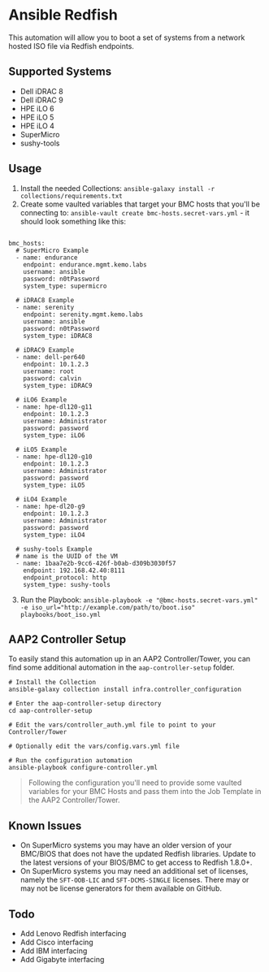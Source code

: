 # Ansible Redfish

This automation will allow you to boot a set of systems from a network hosted ISO file via Redfish endpoints.

## Supported Systems

- Dell iDRAC 8
- Dell iDRAC 9
- HPE iLO 6
- HPE iLO 5
- HPE iLO 4
- SuperMicro
- sushy-tools

## Usage

1. Install the needed Collections: `ansible-galaxy install -r collections/requirements.txt`
2. Create some vaulted variables that target your BMC hosts that you'll be connecting to: `ansible-vault create bmc-hosts.secret-vars.yml` - it should look something like this:

```yaml=

bmc_hosts:
  # SuperMicro Example
  - name: endurance
    endpoint: endurance.mgmt.kemo.labs
    username: ansible
    password: n0tPassword
    system_type: supermicro

  # iDRAC8 Example
  - name: serenity
    endpoint: serenity.mgmt.kemo.labs
    username: ansible
    password: n0tPassword
    system_type: iDRAC8

  # iDRAC9 Example
  - name: dell-per640
    endpoint: 10.1.2.3
    username: root
    password: calvin
    system_type: iDRAC9

  # iLO6 Example
  - name: hpe-dl120-g11
    endpoint: 10.1.2.3
    username: Administrator
    password: password
    system_type: iLO6

  # iLO5 Example
  - name: hpe-dl120-g10
    endpoint: 10.1.2.3
    username: Administrator
    password: password
    system_type: iLO5

  # iLO4 Example
  - name: hpe-dl20-g9
    endpoint: 10.1.2.3
    username: Administrator
    password: password
    system_type: iLO4

  # sushy-tools Example
  # name is the UUID of the VM
  - name: 1baa7e2b-9cc6-426f-b0ab-d309b3030f57
    endpoint: 192.168.42.40:8111
    endpoint_protocol: http
    system_type: sushy-tools
```

3. Run the Playbook: `ansible-playbook -e "@bmc-hosts.secret-vars.yml" -e iso_url="http://example.com/path/to/boot.iso" playbooks/boot_iso.yml`

## AAP2 Controller Setup

To easily stand this automation up in an AAP2 Controller/Tower, you can find some additional automation in the `aap-controller-setup` folder.

```bash=
# Install the Collection
ansible-galaxy collection install infra.controller_configuration

# Enter the aap-controller-setup directory
cd aap-controller-setup

# Edit the vars/controller_auth.yml file to point to your Controller/Tower

# Optionally edit the vars/config.vars.yml file

# Run the configuration automation
ansible-playbook configure-controller.yml
```

> Following the configuration you'll need to provide some vaulted variables for your BMC Hosts and pass them into the Job Template in the AAP2 Controller/Tower.

## Known Issues

- On SuperMicro systems you may have an older version of your BMC/BIOS that does not have the updated Redfish libraries.  Update to the latest versions of your BIOS/BMC to get access to Redfish 1.8.0+.
- On SuperMicro systems you may need an additional set of licenses, namely the `SFT-OOB-LIC` and `SFT-DCMS-SINGLE` licenses.  There may or may not be license generators for them available on GitHub.

## Todo

- Add Lenovo Redfish interfacing
- Add Cisco interfacing
- Add IBM interfacing
- Add Gigabyte interfacing
